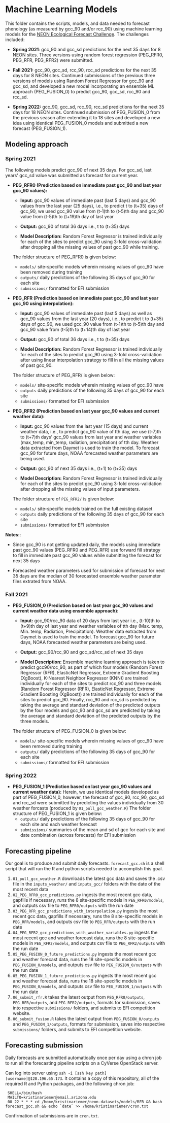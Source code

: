 # Machine Learning Models

This folder contains the scripts, models, and data needed to forecast phenology (as measured by gcc_90 and/or rcc_90) using machine learning models for the [NEON Ecological Forecast Challenge](https://ecoforecast.org/efi-rcn-forecast-challenges/). The challenges included:
* <b>Spring 2021</b>: gcc_90 and gcc_sd predictions for the next 35 days for 8 NEON sites. Three versions using random forest regression (PEG_RFR0, PEG_RFR, PEG_RFR2) were submitted.

* <b>Fall 2021:</b> gcc_90, gcc_sd, rcc_90, rcc_sd predictions for the next 35 days for 8 NEON sites. Continued submissions of the previous three versions of models using Random Forest Regressor for gcc_90 and gcc_sd, and developed a new model incorporating an ensemble ML approach (PEG_FUSION_0) to predict gcc_90, gcc_sd, rcc_90 and rcc_sd. 

* <b>Spring 2022:</b> gcc_90, gcc_sd, rcc_90, rcc_sd predictions for the next 35 days for 18 NEON sites. Continued submission of PEG_FUSION_0 from the previous season after extending it to 18 sites and developed a new idea using identical PEG_FUSION_0 models and submitted a new forecast (PEG_FUSION_1).  

## Modeling approach
### Spring 2021

The following models predict gcc_90 of next 35 days. For gcc_sd, last years' gcc_sd value was submitted as forecast for current year. 

* <b>PEG_RFR0 (Prediction based on immediate past gcc_90 and last year gcc_90 values):</b> 
  - <b>Input:</b> gcc_90 values of immediate past (last 5 days) and gcc_90 values from the last year (25 days), i.e., to predict t to (t+35) days of gcc_90, we used gcc_90 value from (t-1)th to (t-5)th day and gcc_90 value from (t-5)th to (t+19)th day of last year
  
  - <b>Output:</b> gcc_90 of total 36 days i.e., t to (t+35) days
  
  - <b>Model Description:</b> Random Forest Regressor is trained individually for each of the sites to predict gcc_90 using 3-fold cross-validation after dropping all the missing values of past gcc_90 while training.
  
  The folder structure of PEG_RFR0 is given below:   
    - `models/` site-specific models wherein missing values of gcc_90 have been removed during training
    - `outputs/` daily predictions of the following 35 days of gcc_90 for each site
    - `submissions/` formatted for EFI submission
  
* <b>PEG_RFR (Prediction based on immediate past gcc_90 and last year gcc_90 using interpolation):</b>
  - <b>Input:</b> gcc_90 values of immediate past (last 5 days) as well as gcc_90 values from the last year (20 days), i.e., to predict t to (t+35) days of gcc_90, we used gcc_90 value from (t-1)th to (t-5)th day and gcc_90 value from (t-5)th to (t+14)th day of last year
  
  - <b>Output:</b> gcc_90 of total 36 days i.e., t to (t+35) days
  
  - <b>Model Description:</b> Random Forest Regressor is trained individually for each of the sites to predict gcc_90 using 3-fold cross-validation after using linear interpolation strategy to fill in all the missing values of past gcc_90.
  
  The folder structure of PEG_RFR/ is given below:
  - `models/` site-specific models wherein missing values of gcc_90 have
  - `outputs` daily predictions of the following 35 days of gcc_90 for each site
  - `submissions/` formatted for EFI submission

  
* <b>PEG_RFR2 (Prediction based on last year gcc_90 values and current weather data):</b>
  - <b>Input:</b> gcc_90 values from the last year (15 days) and current weather data, i.e., to predict gcc_90 value of tth day, we use (t-7)th to (t+7)th days’ gcc_90 values from last year and weather variables (max_temp, min_temp, radiation, precipitation) of tth day. Weather data extracted from Daymet is used to train the model. To forecast gcc_90 for future days, NOAA forecasted weather parameters are being used.
  
  - <b>Output:</b> gcc_90 of next 35 days i.e., (t+1) to (t+35) days
  
  - <b>Model Description:</b> Random Forest Regressor is trained individually for each of the sites to predict gcc_90 using 3-fold cross-validation after dropping all the missing values of input parameters. 
  
  The folder structure of `PEG_RFR2/` is given below:
    - `models/` site-specific models trained on the full existing dataset
    - `outputs` daily predictions of the following 35 days of gcc_90 for each site
    - `submissions/` formatted for EFI submission

<b>Notes:</b>:
  - Since gcc_90 is not getting updated daily, the models using immediate past gcc_90 values (PEG_RFR0 and PEG_RFR) use forward fill strategy to fill in immediate past gcc_90 values while submitting the forecast for next 35 days
  
  - Forecasted weather parameters used for submission of forecast for next 35 days are the median of 30 forecasted ensemble weather parameter files extrated from NOAA. 
  
### Fall 2021

* <b>PEG_FUSION_0 (Prediction based on last year gcc_90 values and current weather data using ensemble approach):</b> 
  - <b>Input:</b> gcc_90/rcc_90 data of 20 days from last year i.e., (t-10)th to (t+9)th day of last year and weather variables of tth day (Max. temp, Min. temp, Radiation, Precipitation). Weather data extracted from Daymet is used to train the model. To forecast gcc_90 for future days, NOAA forecasted weather parameters are being used.
  
  - <b>Output:</b> gcc_90/rcc_90 and gcc_sd/rcc_sd of next 35 days
  
  - <b>Model Description:</b> Ensemble machine learning approach is taken to predict gcc90/rcc_90, as part of which four models (Random Forest Regressor (RFR), ElasticNet Regressor, Extreme Gradient Boosting (XgBoost), K-Nearest Neighbor Regressor (KNN)) are trained individually for each of the sites to predict rcc_90 and three models (Random Forest Regressor (RFR), ElasticNet Regressor, Extreme Gradient Boosting (XgBoost)) are trained individually for each of the sites to predict gcc_90. Finally, rcc_90 and rcc_sd is predicted by taking the average and standard deviation of the predicted outputs by the four models and gcc_90 and gcc_sd are predicted by taking the average and standard deviation of the predicted outputs by the three models. 
      
  The folder structure of PEG_FUSION_0 is given below:   
    - `models/` site-specific models wherein missing values of gcc_90 have been removed during training
    - `outputs/` daily predictions of the following 35 days of gcc_90 for each site
    - `submissions/` formatted for EFI submission

### Spring 2022
* <b>PEG_FUSION_1 (Prediction based on last year gcc_90 values and current weather data):</b>
  Herein, we use identical models developed as part of PEG_FUSION_0, however, the forecast of gcc_90, rcc_90, gcc_sd and rcc_sd were submitted by predicting the values individually from 30 weather forcasts (produced by `01_pull_gcc_weather.R`)
  The folder structure of PEG_FUSION_1 is given below:   
    - `outputs/` daily predictions of the following 35 days of gcc_90 for each site and each weather forecast
    - `submissions/` summaries of the mean and sd of gcc for each site and date combination (across forecasts) for EFI submission
  
## Forecasting pipeline
Our goal is to produce and submit daily forecasts. `forecast_gcc.sh` is a shell script that will run the R and python scripts needed to accomplish this goal. 
1. `01_pull_gcc_weather.R` downloads the latest gcc data and saves the .csv file in the `inputs_weather/` and `inputs_gcc/` folders with the date of the most recent data
2. `02_PEG_RFR0_gcc_predictions.py` ingests the most recent gcc data, gapfills if necessary, runs the 8 site-specific models in `PEG_RFR0/models`, and outputs csv file to `PEG_RFR0/outputs` with the run date
3. `03_PEG_RFR_gcc_predictions_with_interpolation.py` ingests the most recent gcc data, gapfills if necessary, runs the 8 site-specific models in `PEG_RFR/models`, and outputs csv file to `PEG_RFR/outputs` with the run date 
4. `04_PEG_RFR2_gcc_predictions_with_weather_variables.py` ingests the most recent gcc and weather forecast data, runs the 8 site-specific models in `PEG_RFR2/models`, and outputs csv file to `PEG_RFR2/outputs` with the run date
5. `05_PEG_FUSION_0_future_predictions.py` ingests the most recent gcc and weather forecast data, runs the 18 site-specific models in `PEG_FUSION_0/models`, and outputs csv file to `PEG_FUSION_0/outputs` with the run date
6. `05_PEG_FUSION_1_future_predictions.py` ingests the most recent gcc and weather forecast data, runs the 18 site-specific models in `PEG_FUSION_0/models`, and outputs csv file to `PEG_FUSION_1/outputs` with the run date
7. `06_submit_rfr.R` takes the latest output from `PEG_RFR0/outputs`, `PEG_RFR/outputs`, and `PEG_RFR2/outputs`, formats for submission, saves into respective `submissions/` folders, and submits to EFI competition website. 
8. `06_submit_fusion.R` takes the latest output from `PEG_FUSION_0/outputs` and `PEG_FUSION_1/outputs`, formats for submission, saves into respective `submissions/` folders, and submits to EFI competition website. 

## Forecasting submission

Daily forecasts are submitted automatically once per day using a chron job to run all the forecasting pipeline scripts on a CyVerse OpenStack server. 

Can log into server using `ssh -i [ssh key path] [username]@128.196.65.173`. It contains a copy of this repository, all of the required R and Python packages, and the following chron job: 

```
 SHELL=/bin/bash
 MAILTO=kristinariemer@email.arizona.edu
 00 22 * * * cd /home/kristinariemer/neon-datasets/models/RFR && bash forecast_gcc.sh && echo `date` >> /home/kristinariemer/cron.txt
 ```

Confirmation of submissions are in `cron.txt`. 

